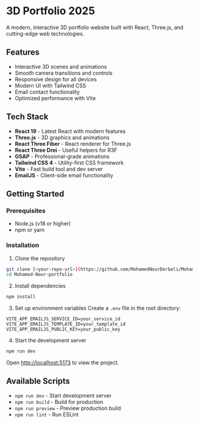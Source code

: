# 3D Portfolio 2025

A modern, interactive 3D portfolio website built with React, Three.js, and cutting-edge web technologies.

## Features

- Interactive 3D scenes and animations
- Smooth camera transitions and controls
- Responsive design for all devices
- Modern UI with Tailwind CSS
- Email contact functionality
- Optimized performance with Vite

## Tech Stack

- **React 19** - Latest React with modern features
- **Three.js** - 3D graphics and animations
- **React Three Fiber** - React renderer for Three.js
- **React Three Drei** - Useful helpers for R3F
- **GSAP** - Professional-grade animations
- **Tailwind CSS 4** - Utility-first CSS framework
- **Vite** - Fast build tool and dev server
- **EmailJS** - Client-side email functionality

## Getting Started

### Prerequisites

- Node.js (v18 or higher)
- npm or yarn

### Installation

1. Clone the repository

```bash
git clone [<your-repo-url>](https://github.com/MohamedNourDerbeli/Mohamed-Nour-portfolio)
cd Mohamed-Nour-portfolio
```

2. Install dependencies

```bash
npm install
```

3. Set up environment variables
   Create a `.env` file in the root directory:

```env
VITE_APP_EMAILJS_SERVICE_ID=your_service_id
VITE_APP_EMAILJS_TEMPLATE_ID=your_template_id
VITE_APP_EMAILJS_PUBLIC_KEY=your_public_key
```

4. Start the development server

```bash
npm run dev
```

Open [http://localhost:5173](http://localhost:5173) to view the project.

## Available Scripts

- `npm run dev` - Start development server
- `npm run build` - Build for production
- `npm run preview` - Preview production build
- `npm run lint` - Run ESLint

